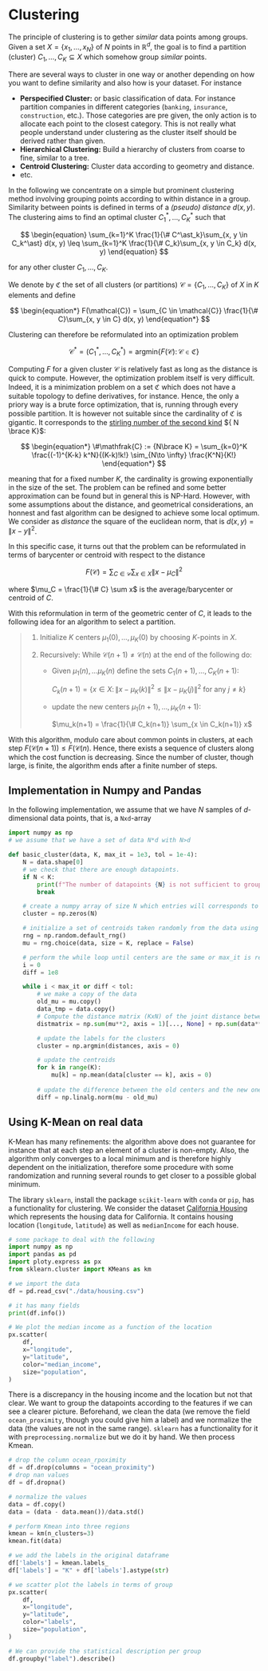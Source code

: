# Clustering

The principle of clustering is to gether *similar* data points among groups.
Given a set $X = \{x_1, \ldots, x_N\}$ of $N$ points in $\mathbb{R}^d$, the goal is to find a partition (cluster) $C_1, \ldots, C_K \subseteq X$ which somehow group *similar* points.


There are several ways to cluster in one way or another depending on how you want to define similarity and also how is your dataset.
For instance

* **Perspecified Cluster:** or basic classification of data.
    For instance partition companies in different categories (`banking`, `insurance`, `construction`, etc.).
    Those categories are pre given, the only action is to allocate each point to the closest category.
    This is not really what people understand under clustering as the cluster itself should be derived rather than given.
* **Hierarchical Clustering:** Build a hierarchy of clusters from coarse to fine, similar to a tree.
* **Centroid Clustering:** Cluster data according to geometry and distance.
* etc.

In the following we concentrate on a simple but prominent clustering method involving grouping points according to within distance in a group.
Similarity between points is defined in terms of a *(pseudo) distance* $d(x,y)$.
The clustering aims to find an optimal cluster $C_1^\ast, \ldots, C_K^\ast$ such that

$$
\begin{equation}
\sum_{k=1}^K \frac{1}{\# C^\ast_k}\sum_{x, y \in C_k^\ast} d(x, y) \leq \sum_{k=1}^K \frac{1}{\# C_k}\sum_{x, y \in C_k} d(x, y)
\end{equation}
$$

for any other cluster $C_1, \ldots, C_K$.

We denote by $\mathfrak{C}$ the set of all clusters (or partitions) $\mathcal{C} = \{C_1, \ldots, C_K\}$ of $X$ in $K$ elements and define

$$
\begin{equation*}
    F(\mathcal{C}) = \sum_{C \in \mathcal{C}} \frac{1}{\# C}\sum_{x, y \in C} d(x, y)
\end{equation*}
$$

Clustering can therefore be reformulated into an optimization problem

$$
\begin{equation*}
    \mathcal{C}^\ast = (C_1^\ast, \ldots, C_K^\ast) = \mathrm{argmin}\left\{F(\mathcal{C})\colon \mathcal{C} \in \mathfrak{C}\right\}
\end{equation*}
$$

Computing $F$ for a given cluster $\mathcal{C}$ is relatively fast as long as the distance is quick to compute.
However, the optimization problem itself is very difficult.
Indeed, it is a minimization problem on a set $\mathfrak{C}$ which does not have a suitable topology to define derivatives, for instance.
Hence, the only a priory way is a brute force optimization, that is, running through every possible partition.
It is however not suitable since the cardinality of $\mathfrak{C}$ is gigantic.
It corresponds to the [stirling number of the second kind](https://en.wikipedia.org/wiki/Stirling_numbers_of_the_second_kind) ${ N \brace K}$:

$$
\begin{equation*}
    \#\mathfrak{C} := {N\brace K} = \sum_{k=0}^K \frac{(-1)^{K-k} k^N}{(K-k)!k!} \sim_{N\to \infty} \frac{K^N}{K!}
\end{equation*}
$$

meaning that for a fixed number $K$, the cardinality is growing exponentially in the size of the set.
The problem can be refined and some better approximation can be found but in general this is NP-Hard.
However, with some assumptions about the distance, and geometrical considerations, an honnest and fast algorithm can be designed to achieve some local optimum.
We consider as *distance* the square of the euclidean norm, that is $d(x,y) = \|x - y\|^2$.

In this specific case, it turns out that the problem can be reformulated in terms of barycenter or centroid with respect to the distance

$$
\begin{equation*}
    F(\mathcal{C}) = \sum_{C \in \mathcal{C}} \sum_{x \in X} \|x - \mu_{C}\|^2
\end{equation*}
$$


where $\mu_C = \frac{1}{\# C} \sum x$ is the average/barycenter or centroid of $C$.

With this reformulation in term of the geometric center of $C$, it leads to the following idea for an algorithm to select a partition.

> 1. Initialize $K$ centers $\mu_1(0), \ldots, \mu_K(0)$ by choosing $K$-points in $X$.
> 2. Recursively: While $\mathcal{C}(n+1) \neq \mathcal{C}(n)$ at the end of the following do:
>    
>       * Given $\mu_1(n), \ldots \mu_K(n)$ define the sets $C_1(n+1), \ldots, C_K(n+1)$: 
>    
>           $C_k(n+1) = \left\{x \in X\colon \|x - \mu_K(k)\|^2 \leq \|x - \mu_K(j)\|^2 \text{ for any }j\neq k\right\}$
>
>       * update the new centers $\mu_1(n+1), \ldots, \mu_K(n+1)$:
>
>           $\mu_k(n+1) = \frac{1}{\# C_k(n+1)} \sum_{x \in C_k(n+1)} x$


With this algorithm, modulo care about common points in clusters, at each step $F(\mathcal{C}(n+1))\leq F(\mathcal{C}(n)$.
Hence, there exists a sequence of clusters along which the cost function is decreasing.
Since the number of cluster, though large, is finite, the algorithm ends after a finite number of steps.


## Implementation in Numpy and Pandas

In the following implementation, we assume that we have $N$ samples of $d$-dimensional data points, that is, a `Nxd`-array

```py
import numpy as np
# we assume that we have a set of data N*d with N>d

def basic_cluster(data, K, max_it = 1e3, tol = 1e-4):
    N = data.shape[0]
    # we check that there are enough datapoints.
    if N < K:
        print(f"The number of datapoints {N} is not sufficient to group in {K} clusters.")
        break

    # create a numpy array of size N which entries will corresponds to the cluster value for data point n
    cluster = np.zeros(N)

    # initialize a set of centroids taken randomly from the data using random choice without replacement
    rng = np.random.default_rng()
    mu = rng.choice(data, size = K, replace = False)

    # perform the while loop until centers are the same or max_it is reached
    i = 0
    diff = 1e8

    while i < max_it or diff < tol:
        # we make a copy of the data
        old_mu = mu.copy()
        data_tmp = data.copy()
        # Compute the distance matrix (KxN) of the joint distance between each point and each centroid.
        distmatrix = np.sum(mu**2, axis = 1)[..., None] + np.sum(data**2, axis = 1)[None, ...] - 2 * np.dot(mu, data.T)

        # update the labels for the clusters 
        cluster = np.argmin(distances, axis = 0) 

        # update the centroids
        for k in range(K):
            mu[k] = np.mean(data[cluster == k], axis = 0)
        
        # update the difference between the old centers and the new ones.
        diff = np.linalg.norm(mu - old_mu)
```



## Using K-Mean on real data

K-Mean has many refinements: the algorithm above does not guarantee for instance that at each step an element of a cluster is non-empty.
Also, the algorithm only converges to a local minimum and is therefore highly dependent on the initialization, therefore some procedure with some randomization and running several rounds to get closer to a possible global minimum.

The library `sklearn`, install the package `scikit-learn` with `conda` or `pip`, has a functionality for clustering.
We consider the dataset [California Housing](./../../data/housing.csv) which represents the housing data for California.
It contains housing location (`longitude`, `latitude`) as well as `medianIncome` for each house.

```py
# some package to deal with the following
import numpy as np
import pandas as pd
import ploty.express as px
from sklearn.cluster import KMeans as km

# we import the data
df = pd.read_csv("./data/housing.csv")

# it has many fields
print(df.info())

# We plot the median income as a function of the location 
px.scatter(
    df,
    x="longitude",
    y="latitude",
    color="median_income",
    size="population",
)
```

There is a discrepancy in the housing income and the location but not that clear.
We want to group the datapoints according to the features if we can see a clearer picture.
Beforehand, we clean the data (we remove the field `ocean_proximity`, though you could give him a label) and we normalize the data (the values are not in the same range).
`sklearn` has a functionality for it with `preprocessing.normalize` but we do it by hand.
We then process Kmean.

```py
# drop the column ocean_rpoximity
df = df.drop(columns = "ocean_proximity")
# drop nan values
df = df.dropna()

# normalize the values
data = df.copy()
data = (data - data.mean())/data.std()

# perform Kmean into three regions
kmean = km(n_clusters=3)
kmean.fit(data)

# we add the labels in the original dataframe
df['labels'] = kmean.labels_
df['labels'] = "K" + df['labels'].astype(str)

# we scatter plot the labels in terms of group
px.scatter(
    df,
    x="longitude",
    y="latitude",
    color="labels",
    size="population",
)

# We can provide the statistical description per group
df.groupby("label").describe()
```

